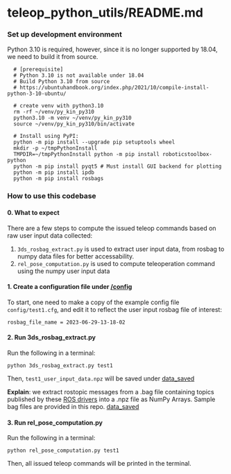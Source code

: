 # teleop_python_utils/README.md

### Set up development environment

Python 3.10 is required, however, since it is no longer supported by 18.04, we need to build it from source.
```
  # [prerequisite]
  # Python 3.10 is not available under 18.04
  # Build Python 3.10 from source
  # https://ubuntuhandbook.org/index.php/2021/10/compile-install-python-3-10-ubuntu/
```

```
  # create venv with python3.10
  rm -rf ~/venv/py_kin_py310
  python3.10 -m venv ~/venv/py_kin_py310
  source ~/venv/py_kin_py310/bin/activate

  # Install using PyPI:
  python -m pip install --upgrade pip setuptools wheel
  mkdir -p ~/tmpPythonInstall
  TMPDIR=~/tmpPythonInstall python -m pip install roboticstoolbox-python
  python -m pip install pyqt5 # Must install GUI backend for plotting
  python -m pip install ipdb
  python -m pip install rosbags

```

### How to use this codebase
#### 0. What to expect
There are a few steps to compute the issued teleop commands based on raw user input data collected:
1. ```3ds_rosbag_extract.py``` is used to extract user input data, from rosbag to numpy data files for better accessability.
2. ```rel_pose_computation.py``` is used to compute teleoperation command using the numpy user input data
#### 1. Create a configuration file under [/config](teleop_python_utils/config)
To start, one need to make a copy of the example config file ```config/test1.cfg```, and edit it to reflect the user input rosbag file of interest: 

```
rosbag_file_name = 2023-06-29-13-18-02
``` 


#### 2. Run 3ds_rosbag_extract.py
Run the following in a terminal:
```Shell
python 3ds_rosbag_extract.py test1
```
Then, ```test1_user_input_data.npz``` will be saved under [data_saved](teleop_python_utils/data_saved)

**Explain**: we extract rostopic messages from a .bag file containing topics published by these [ROS drivers](https://github.com/jhu-saw/sawSensablePhantom) into a .npz file as NumPy Arrays. Sample bag files are provided in this repo. [data_saved](teleop_python_utils/data_saved)

#### 3. Run rel_pose_computation.py
Run the following in a terminal:
```Shell
python rel_pose_computation.py test1
```
Then, all issued teleop commands will be printed in the terminal.

